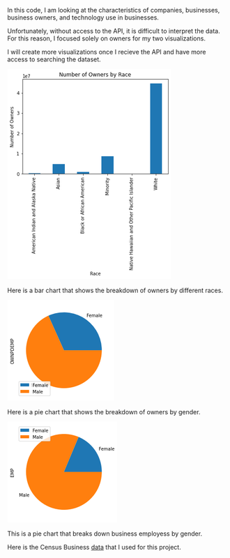 In this code, I am looking at the characteristics of companies, businesses, business owners, and technology use in businesses. 

Unfortunately, without access to the API, it is difficult to interpret the data. For this reason, I focused solely on owners for my two visualizations.

I will create more visualizations once I recieve the API and have more access to searching the dataset.

![Bar graph of owners by race](cleaner_race_owner.png "Owners by Race") 

Here is a bar chart that shows the breakdown of owners by different races.


![Pie chart of owners by gender](gender-owner.png "Owners by Gender")

Here is a pie chart that shows the breakdown of owners by gender.

![Pie chart of business employees by gender](gender-business.png "Employees by Gender")

This is a pie chart that breaks down business employess by gender.

Here is the Census Business [data](https://www.census.gov/data/developers/data-sets/abs.2019.html) that I used for this project. 